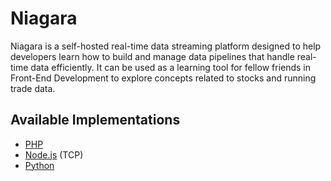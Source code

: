 # Niagara
Niagara is a self-hosted real-time data streaming platform designed to help developers learn how to build and manage data pipelines that handle real-time data efficiently. It can be used as a learning tool for fellow friends in Front-End Development to explore concepts related to stocks and running trade data.

## Available Implementations

- [PHP](./php/)
- [Node.js](./node-js/) (TCP)
- [Python](./python/)


